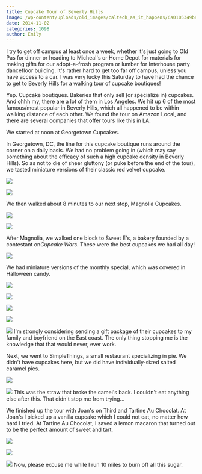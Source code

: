 ```yaml
---
title: Cupcake Tour of Beverly Hills
image: /wp-content/uploads/old_images/caltech_as_it_happens/6a0105349b8251970b01b7c6fb8571970b.jpg
date: 2014-11-02
categories: 1098
author: Emily
---
```


I try to get off campus at least once a week, whether it's just going to Old Pas for dinner or heading to Micheal's or Home Depot for materials for making gifts for our adopt-a-frosh program or lumber for Interhouse party dancefloor building. It's rather hard to get too far off campus, unless you have access to a car. I was very lucky this Saturday to have had the chance to get to Beverly Hills for a walking tour of cupcake boutiques!

Yep. Cupcake boutiques. Bakeries that only sell (or specialize in) cupcakes. And ohhh my, there are a lot of them in Los Angeles. We hit up 6 of the most famous/most popular in Beverly Hills, which all happened to be within walking distance of each other. We found the tour on Amazon Local, and there are several companies that offer tours like this in LA.

We started at noon at Georgetown Cupcakes.

In Georgetown, DC, the line for this cupcake boutique runs around the corner on a daily basis. We had no problem going in (which may say something about the efficacy of such a high cupcake density in Beverly Hills). So as not to die of sheer gluttony (or puke before the end of the tour), we tasted miniature versions of their classic red velvet cupcake.


![](/old_images/caltech_as_it_happens/6a0105349b8251970b01b7c6fb8601970b.jpg)


![](/old_images/caltech_as_it_happens/6a0105349b8251970b01b8d0858b86970c.jpg)

We then walked about 8 minutes to our next stop, Magnolia Cupcakes.


![](/old_images/caltech_as_it_happens/6a0105349b8251970b01b8d0858bbf970c.jpg)

![](/old_images/caltech_as_it_happens/6a0105349b8251970b01b7c6fb868e970b.jpg)

After Magnolia, we walked one block to Sweet E's, a bakery founded by a contestant on*Cupcake Wars*. These were the best cupcakes we had all day!


![](/old_images/caltech_as_it_happens/6a0105349b8251970b01bb07a0bce0970d.jpg)

We had miniature versions of the monthly special, which was covered in Halloween candy.


![](/old_images/caltech_as_it_happens/6a0105349b8251970b01bb07a0bcf8970d.jpg)


![](/old_images/caltech_as_it_happens/6a0105349b8251970b01b7c6fb86ec970b.jpg)


![](/old_images/caltech_as_it_happens/6a0105349b8251970b01b8d0858c7b970c.jpg)

![](/old_images/caltech_as_it_happens/6a0105349b8251970b01b8d0858cad970c.jpg)


![](/old_images/caltech_as_it_happens/6a0105349b8251970b01b8d0858cbe970c.jpg)
I'm strongly considering sending a gift package of their cupcakes to my family and boyfriend on the East coast. The only thing stopping me is the knowledge that that would never, ever work.

Next, we went to SimpleThings, a small restaurant specializing in pie. We didn't have cupcakes here, but we did have individually-sized salted caramel pies.


![](/old_images/caltech_as_it_happens/6a0105349b8251970b01b7c6fb87a0970b.jpg)


![](/old_images/caltech_as_it_happens/6a0105349b8251970b01bb07a0bda2970d.jpg)
This was the straw that broke the camel's back. I couldn't eat anything else after this. That didn't stop me from trying...

We finished up the tour with Joan's on Third and Tartine Au Chocolat. At Joan's I picked up a vanilla cupcake which I could not eat, no matter how hard I tried. At Tartine Au Chocolat, I saved a lemon macaron that turned out to be the perfect amount of sweet and tart.


![](/old_images/caltech_as_it_happens/6a0105349b8251970b01bb07a0bdc3970d.jpg)


![](/old_images/caltech_as_it_happens/6a0105349b8251970b01bb07a0bdee970d.jpg)


![](/old_images/caltech_as_it_happens/6a0105349b8251970b01b8d0858d79970c.jpg)
Now, please excuse me while I run 10 miles to burn off all this sugar.

